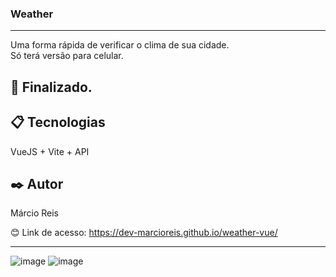 ### Weather

---

Uma forma rápida de verificar o clima de sua cidade.<br>
Só terá versão para celular.

## 🚀 Finalizado.

## 📋 Tecnologias
VueJS + Vite + API

## ✒️ Autor
Márcio Reis

😊 Link de acesso: https://dev-marcioreis.github.io/weather-vue/

---
![image](https://user-images.githubusercontent.com/122680054/235311507-8fb88b49-2202-4dcc-bb00-c6b01c6c7dbd.png)
![image](https://user-images.githubusercontent.com/122680054/235311615-0612edc2-459b-459f-997f-102392be6c86.png)

